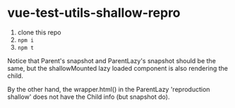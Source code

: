 # vue-test-utils-shallow-repro

1. clone this repo
2. `npm i`
3. `npm t`

Notice that Parent's snapshot and ParentLazy's snapshot should be the same, but the shallowMounted lazy loaded component is also rendering the child.

By the other hand, the wrapper.html() in the ParentLazy 'reproduction shallow' does not have the Child info (but snapshot do).